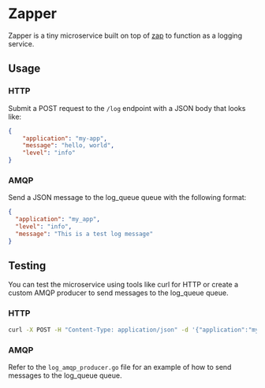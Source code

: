 # Zapper

Zapper is a tiny microservice built on top of [zap](https://github.com/uber-go/zap) to function as a logging service.

## Usage

### HTTP
Submit a POST request to the `/log` endpoint with a JSON body that looks like:
```json
{
    "application": "my-app", 
    "message": "hello, world", 
    "level": "info"
}
```
### AMQP
Send a JSON message to the log_queue queue with the following format:
```json
{
  "application": "my_app",
  "level": "info",
  "message": "This is a test log message"
}
```

## Testing
You can test the microservice using tools like curl for HTTP or create a custom AMQP producer to send messages to the log_queue queue.

### HTTP
```bash
curl -X POST -H "Content-Type: application/json" -d '{"application":"my_app","level":"info","message":"This is a test log message"}' http://localhost:8080/log
```
### AMQP
Refer to the `log_amqp_producer.go` file for an example of how to send messages to the log_queue queue.


